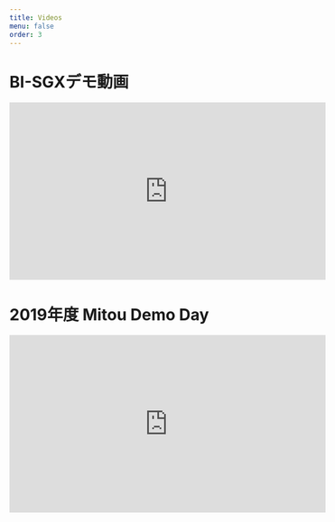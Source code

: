 ```yaml
---
title: Videos
menu: false
order: 3
---
```


# BI-SGXデモ動画
<iframe width="560" height="315" src="https://www.youtube.com/embed/kAdQoIaRBJA" frameborder="0" allow="accelerometer; autoplay; encrypted-media; gyroscope; picture-in-picture" allowfullscreen></iframe>

# 2019年度 Mitou Demo Day
<iframe width="560" height="315" src="https://www.youtube.com/embed/2f0Iq0uQaWA" frameborder="0" allow="accelerometer; autoplay; encrypted-media; gyroscope; picture-in-picture" allowfullscreen></iframe>

